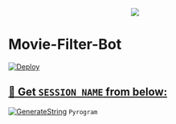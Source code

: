 <p align="center">

  <img src="https://readme-typing-svg.herokuapp.com/?lines=Amazing+Movie+Filter+&font=Fira%20Code&center=true&width=380&height=50">

# Movie-Filter-Bot

<a href="https://heroku.com/deploy?template=https://github.com/OsharaShaveen/Amazing-Movie-Filter-Bot">
  <img src="https://www.herokucdn.com/deploy/button.svg" alt="Deploy">
  
  
  ## 🧪 Get `SESSION_NAME` from below:

[![GenerateString](https://img.shields.io/badge/repl.it-generateString-yellowgreen)](https://replit.com/@OsharaShaveen/GenerateStringSession#main.py) ``Pyrogram``
